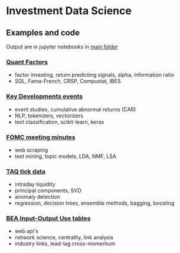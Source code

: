 # Investment Data Science

## Examples and code

Output are in jupyter notebooks in [main folder](https://github.com/terence-lim/investment-data-science)

### [Quant Factors](quant_factors.py)
- factor investing, return predicting signals, alpha, information ratio
- SQL, Fama-French, CRSP, Compustat, IBES

### [Key Developments events](key_events.py)
- event studies, cumulative abnormal returns (CAR)
- NLP, tokenizers, vectorizers
- text classification, scikit-learn, keras

### [FOMC meeting minutes](fomc_minutes.py)
- web scraping
- text mining, topic models, LDA, NMF, LSA

### [TAQ tick data](taq_intraday.py)
- intraday liquidity
- principal components, SVD
- anomaly detection
- regression, decision trees, ensemble methods, bagging, boosting

### [BEA Input-Output Use tables](bea_iouse.py)
- web api's
- network science, centrality, link analysis
- industry links, lead-lag cross-momentum




